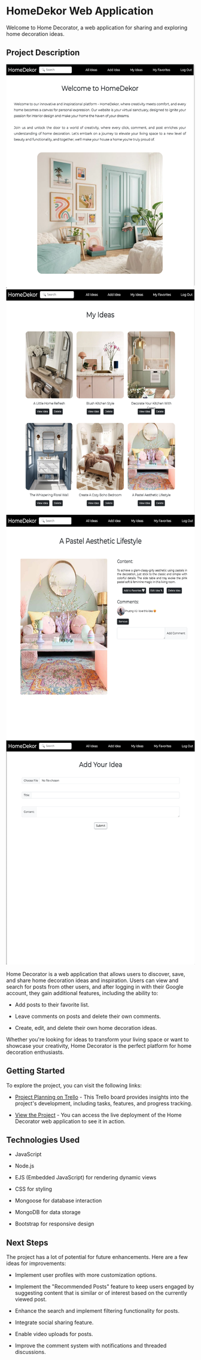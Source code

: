# HomeDekor Web Application
Welcome to Home Decorator, a web application for sharing and exploring home decoration ideas.

## Project Description
<img src="public/images/homepage.png" alt="Home Page Image" width="580" height="600">
<img src="public/images/my-idea.png" alt="My Ideas Image" width="580" height="600">
<img src="public/images/view-idea.png" alt="View Idea Image" width="580" height="600">
<img src="public/images/add-idea.png" alt="Add Idea Image" width="580" height="600">

Home Decorator is a web application that allows users to discover, save, and share home decoration ideas and inspiration. Users can view and search for posts from other users, and after logging in with their Google account, they gain additional features, including the ability to:
- Add posts to their favorite list.
+ Leave comments on posts and delete their own comments.
- Create, edit, and delete their own home decoration ideas.

Whether you're looking for ideas to transform your living space or want to showcase your creativity, Home Decorator is the perfect platform for home decoration enthusiasts.

## Getting Started
To explore the project, you can visit the following links:

- [Project Planning on Trello](https://trello.com/invite/b/J0EJtsiy/ATTI9575e2b2c951af1510e1b17a079cea204372607E/homedekor) - This Trello board provides insights into the project's development, including tasks, features, and progress tracking.

- [View the Project](https://homedekor-d33828309ba0.herokuapp.com/) - You can access the live deployment of the Home Decorator web application to see it in action.

## Technologies Used
- JavaScript
+ Node.js
- EJS (Embedded JavaScript) for rendering dynamic views
+ CSS for styling
- Mongoose for database interaction
+ MongoDB for data storage
- Bootstrap for responsive design

## Next Steps
The project has a lot of potential for future enhancements. Here are a few ideas for improvements:
- Implement user profiles with more customization options.
+ Implement the "Recommended Posts" feature to keep users engaged by suggesting content that is similar or of interest based on the currently viewed post. 
- Enhance the search and implement filtering functionality for posts.
+ Integrate social sharing feature.
- Enable video uploads for posts.
+ Improve the comment system with notifications and threaded discussions.